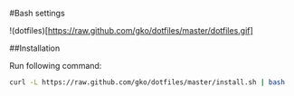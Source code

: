 #Bash settings

!(dotfiles)[https://raw.github.com/gko/dotfiles/master/dotfiles.gif]

##Installation

Run following command:
```bash
curl -L https://raw.github.com/gko/dotfiles/master/install.sh | bash
```
